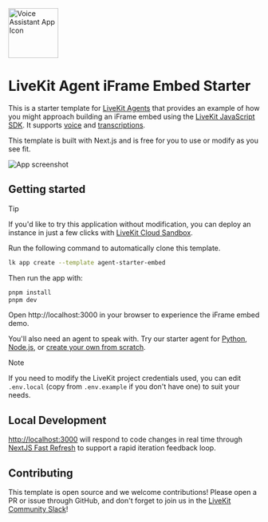 <img src="./.github/assets/app-icon.png" alt="Voice Assistant App Icon" width="100" height="100">

# LiveKit Agent iFrame Embed Starter

This is a starter template for [LiveKit Agents](https://docs.livekit.io/agents) that provides an example of how you might approach building an iFrame embed using the [LiveKit JavaScript SDK](https://github.com/livekit/client-sdk-js). It supports [voice](https://docs.livekit.io/agents/start/voice-ai) and [transcriptions](https://docs.livekit.io/agents/build/text/).

This template is built with Next.js and is free for you to use or modify as you see fit.

![App screenshot](/.github/assets/frontend-screenshot.png)

## Getting started

> [!TIP]
> If you'd like to try this application without modification, you can deploy an instance in just a few clicks with [LiveKit Cloud Sandbox](https://cloud.livekit.io/projects/p_/sandbox/templates/embed).

Run the following command to automatically clone this template.

```bash
lk app create --template agent-starter-embed
```

Then run the app with:

```bash
pnpm install
pnpm dev
```

Open http://localhost:3000 in your browser to experience the iFrame embed demo.

You'll also need an agent to speak with. Try our starter agent for [Python](https://github.com/livekit-examples/agent-starter-python), [Node.js](https://github.com/livekit-examples/agent-starter-node), or [create your own from scratch](https://docs.livekit.io/agents/start/voice-ai/).

> [!NOTE]
> If you need to modify the LiveKit project credentials used, you can edit `.env.local` (copy from `.env.example` if you don't have one) to suit your needs.

## Local Development

<http://localhost:3000> will respond to code changes in real time through [NextJS Fast Refresh](https://nextjs.org/docs/architecture/fast-refresh) to support a rapid iteration feedback loop.

## Contributing

This template is open source and we welcome contributions! Please open a PR or issue through GitHub, and don't forget to join us in the [LiveKit Community Slack](https://livekit.io/join-slack)!
